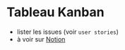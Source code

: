 # Tableau Kanban

* lister les issues (voir `user stories`)
* à voir sur [Notion](https://www.notion.so/Page-de-Login-1e4e8029bc1b80c78db7ea7790e35da8?pvs=4)